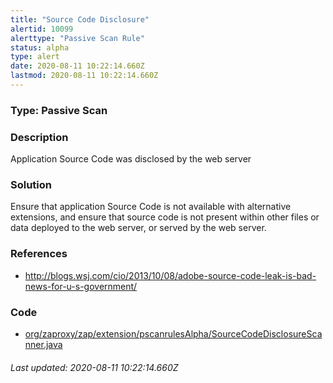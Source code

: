 ```yaml
---
title: "Source Code Disclosure"
alertid: 10099
alerttype: "Passive Scan Rule"
status: alpha
type: alert
date: 2020-08-11 10:22:14.660Z
lastmod: 2020-08-11 10:22:14.660Z
---
```

### Type: Passive Scan

### Description
Application Source Code was disclosed by the web server

### Solution

Ensure that application Source Code is not available with alternative extensions, and ensure that source code is not present within other files or data deployed to the web server, or served by the web server. 

### References

* http://blogs.wsj.com/cio/2013/10/08/adobe-source-code-leak-is-bad-news-for-u-s-government/

### Code

 * [org/zaproxy/zap/extension/pscanrulesAlpha/SourceCodeDisclosureScanner.java](https://github.com/zaproxy/zap-extensions/blob/master/addOns/pscanrulesAlpha/src/main/java/org/zaproxy/zap/extension/pscanrulesAlpha/SourceCodeDisclosureScanner.java)

###### Last updated: 2020-08-11 10:22:14.660Z
